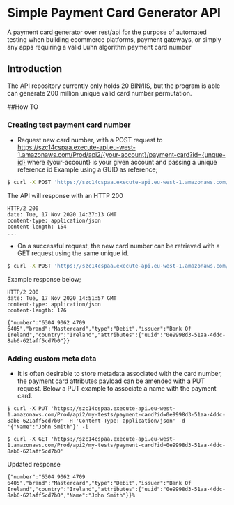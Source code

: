 # Simple Payment Card Generator API
A payment card generator over rest/api for the purpose of automated testing when building ecommerce platforms, 
payment gateways, or simply any apps requiring a valid Luhn algorithm payment card number

## Introduction
The API repository currently only holds 20 BIN/IIS, but the program is able can generate 200 million
unique valid card number permutation.


##How TO
### Creating test payment card number
* Request new card number, with a POST request to https://szc14cspaa.execute-api.eu-west-1.amazonaws.com/Prod/api2/{your-account}/payment-card?id={unque-id} where {your-account} is your given account and passing a unique reference id
Example using a GUID as reference;
```bash
$ curl -X POST 'https://szc14cspaa.execute-api.eu-west-1.amazonaws.com/Prod/api2/my-tests/payment-card?id=0e9998d3-51aa-4ddc-8ab6-621aff5cd7b0' -i
```

The API will response with an HTTP 200
```
HTTP/2 200
date: Tue, 17 Nov 2020 14:37:13 GMT
content-type: application/json
content-length: 154
...
```

* On a successful request, the new card number can be retrieved with a GET request using the same unique id.
```bash
$ curl -X POST 'https://szc14cspaa.execute-api.eu-west-1.amazonaws.com/Prod/api2/my-tests/payment-card?id=0e9998d3-51aa-4ddc-8ab6-621aff5cd7b0' -i
```

Example response below;
```
HTTP/2 200
date: Tue, 17 Nov 2020 14:51:57 GMT
content-type: application/json
content-length: 176

{"number":"6304 9062 4709 6405","brand":"Mastercard","type":"Debit","issuer":"Bank Of Ireland","country":"Ireland","attributes":{"uuid":"0e9998d3-51aa-4ddc-8ab6-621aff5cd7b0"}}
```


### Adding custom meta data
* It is often desirable to store metadata associated with the card number, the payment card attributes payload can be amended with a PUT request. Below a PUT example to associate a name with the payment card.
```bash$
$ curl -X PUT 'https://szc14cspaa.execute-api.eu-west-1.amazonaws.com/Prod/api2/my-tests/payment-card?id=0e9998d3-51aa-4ddc-8ab6-621aff5cd7b0' -H 'Content-Type: application/json' -d '{"Name":"John Smith"}' -i

$ curl -X GET 'https://szc14cspaa.execute-api.eu-west-1.amazonaws.com/Prod/api2/my-tests/payment-card?id=0e9998d3-51aa-4ddc-8ab6-621aff5cd7b0'
```
Updated response
```
{"number":"6304 9062 4709 6405","brand":"Mastercard","type":"Debit","issuer":"Bank Of Ireland","country":"Ireland","attributes":{"uuid":"0e9998d3-51aa-4ddc-8ab6-621aff5cd7b0","Name":"John Smith"}}%
```
